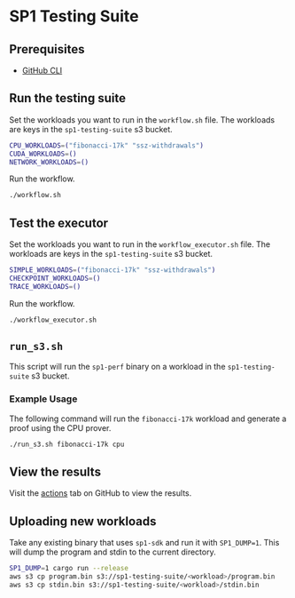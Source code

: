 # SP1 Testing Suite

## Prerequisites

- [GitHub CLI](https://cli.github.com/)

## Run the testing suite

Set the workloads you want to run in the `workflow.sh` file. The workloads are keys in the
`sp1-testing-suite` s3 bucket.

```sh
CPU_WORKLOADS=("fibonacci-17k" "ssz-withdrawals")
CUDA_WORKLOADS=()
NETWORK_WORKLOADS=()
```

Run the workflow.

```sh
./workflow.sh
```

## Test the executor

Set the workloads you want to run in the `workflow_executor.sh` file. The workloads are keys in the
`sp1-testing-suite` s3 bucket.

```sh
SIMPLE_WORKLOADS=("fibonacci-17k" "ssz-withdrawals")
CHECKPOINT_WORKLOADS=()
TRACE_WORKLOADS=()
```

Run the workflow.

```sh
./workflow_executor.sh
```

## `run_s3.sh`

This script will run the `sp1-perf` binary on a workload in the `sp1-testing-suite` s3 bucket.

### Example Usage

The following command will run the `fibonacci-17k` workload and generate a proof using the CPU prover.

```sh
./run_s3.sh fibonacci-17k cpu
```

## View the results

Visit the [actions](https://github.com/succinctlabs/sp1/actions) tab on GitHub to view the results.

## Uploading new workloads

Take any existing binary that uses `sp1-sdk` and run it with `SP1_DUMP=1`. This will dump the
program and stdin to the current directory.

```sh
SP1_DUMP=1 cargo run --release
aws s3 cp program.bin s3://sp1-testing-suite/<workload>/program.bin
aws s3 cp stdin.bin s3://sp1-testing-suite/<workload>/stdin.bin
```
